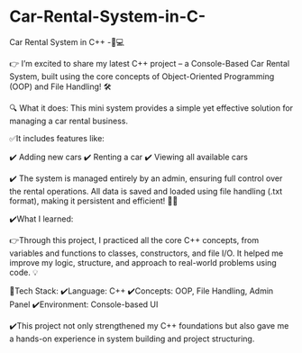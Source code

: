 # Car-Rental-System-in-C-
Car Rental System in C++ -🚗💻

👉 I’m excited to share my latest C++ project – a Console-Based Car Rental System, built using the core concepts of Object-Oriented Programming (OOP) and File Handling! 🛠️

🔍 What it does:
This mini system provides a simple yet effective solution for managing a car rental business.

✅It includes features like:

✔️ Adding new cars
✔️ Renting a car
✔️ Viewing all available cars

✔️ The system is managed entirely by an admin, ensuring full control over the rental operations. All data is saved and loaded using file handling (.txt format), making it persistent and efficient! 📁👤 

✔️What I learned:

👉Through this project, I practiced all the core C++ concepts, from variables and functions to classes, constructors, and file I/O. It helped me improve my logic, structure, and approach to real-world problems using code. 💡

🚀Tech Stack:
✔️Language: C++
✔️Concepts: OOP, File Handling, Admin Panel
✔️Environment: Console-based UI

✔️This project not only strengthened my C++ foundations but also gave me a hands-on experience in system building and project structuring.
